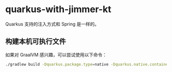# quarkus-with-jimmer-kt

Quarkus 支持的注入方式和 Spring 是一样的。

## 构建本机可执行文件

如果对 GraalVM 感兴趣，可以尝试使用以下命令：

```bash
./gradlew build -Dquarkus.package.type=native -Dquarkus.native.container-build=false
```
